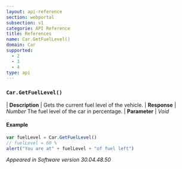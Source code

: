 ```yaml
---
layout: api-reference
section: webportal
subsection: v1
categorie: API Reference
title: References
name: Car.GetFuelLevel()
domain: Car
supported:
  - 2
  - 3
  - 4
type: api
---
```


### `Car.GetFuelLevel()`

| **Description** | Gets the current fuel level of the vehicle.
| **Response** | *Number*  The fuel level of the car in percentage.
| **Parameter**   | *Void*

#### Example

```javascript
var fuelLevel = Car.GetFuelLevel()
// fuelLevel = 60 %
alert("You are at" + fuelLevel + "of fuel left")
```

*Appeared in Software version 30.04.48.50*